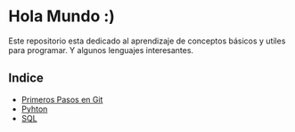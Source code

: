 # Hola Mundo :)

Este repositorio esta dedicado al aprendizaje de conceptos básicos y utiles para programar. Y algunos lenguajes interesantes.

Indice
--
* [Primeros Pasos en Git](/gitHub.md)
* [Pyhton](/Lenguajes/python.md)
* [SQL](/Lenguajes/sql.md)